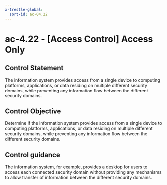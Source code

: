 ```yaml
---
x-trestle-global:
  sort-id: ac-04.22
---
```


# ac-4.22 - \[Access Control\] Access Only

## Control Statement

The information system provides access from a single device to computing platforms, applications, or data residing on multiple different security domains, while preventing any information flow between the different security domains.

## Control Objective

Determine if the information system provides access from a single device to computing platforms, applications, or data residing on multiple different security domains, while preventing any information flow between the different security domains.

## Control guidance

The information system, for example, provides a desktop for users to access each connected security domain without providing any mechanisms to allow transfer of information between the different security domains.
